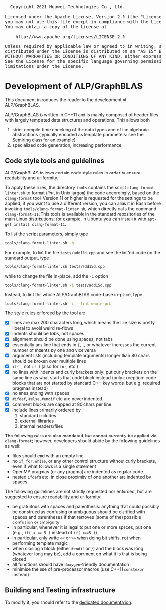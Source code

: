 
<pre>
  Copyright 2021 Huawei Technologies Co., Ltd.

Licensed under the Apache License, Version 2.0 (the "License");
you may not use this file except in compliance with the License.
You may obtain a copy of the License at

    http://www.apache.org/licenses/LICENSE-2.0

Unless required by applicable law or agreed to in writing, software
distributed under the License is distributed on an "AS IS" BASIS,
WITHOUT WARRANTIES OR CONDITIONS OF ANY KIND, either express or implied.
See the License for the specific language governing permissions and
limitations under the License.
</pre>

# Development of ALP/GraphBLAS

This document introduces the reader to the development of ALP/GraphBLAS.

ALP/GraphBLAS is written in C++11 and is mainly composed of header files with
largely templated data structures and operations. This allows both

1. strict compile-time checking of the data types and of the algebraic
abstractions (typically encoded as template parameters: see the
[Semiring class](include/graphblas/semiring.hpp) for an example)
2. specialized code generation, increasing performance

## Code style tools and guidelines
ALP/GraphBLAS follows certain code style rules in order to ensure readability
and uniformity.

To apply these rules, the directory `tools` contains the script
`clang-format-linter.sh` to format (*lint*, in Unix jargon) the code
accordingly, based on the `clang-format` tool.
Version 11 or higher is requested for the settings to be applied; if you want to
use a different version, you can alias it in Bash before invoking
`tools/clang-format-linter.sh`, which directly calls the command
`clang-format-11`.
This tools is available in the standard repositories of the main Linux
distributions: for example, in Ubuntu you can install it with
`apt-get install clang-format-11`.

To list the script parameters, simply type

```bash
tools/clang-format-linter.sh -h
```
For example, to lint the file `tests/add15d.cpp` and see the lint'ed code on the
standard output, type

```bash
tools/clang-format-linter.sh tests/add15d.cpp
```

while to change the file in-place, add the `-i` option

```bash
tools/clang-format-linter.sh -i tests/add15d.cpp
```

Instead, to lint the whole ALP/GraphBLAS code-base in-place, type

```bash
tools/clang-format-linter.sh -i --lint-whole-grb
```

The style rules enforced by the tool are

- [x] lines are max 200 characters long, which means the line size is pretty
liberal to avoid weird re-flows
- [x] indents should be *tabs*, not spaces
- [x] alignment should be done using spaces, not tabs
- [x] essentially any line that ends in `{`, `(`, or whatever increases the
current number of indents by one and vice versa
- [x] argument lists (including template arguments) longer than 80 chars should
be broken over multiple lines
- [x] `if( `, not `if (` (also for `for`, etc.)
- [x] no lines with indents and curly brackets only: put curly brackets on the
same line as what starts that code block instead (only exception: code blocks
that are not started by standard C++ key words, but e.g. required pragmas
instead)
- [x] no lines ending with spaces
- [x] `#ifdef`, `#else`, `#endif` etc are never indented.
- [x] comment blocks are capped at 80 chars per line
- [x] include lines primarily ordered by
  1. standard includes
  2. external libraries
  3. internal headers/files

The following rules are also mandated, but cannot currently be applied via
`clang-format`; however, developers should abide by the following guidelines as
well:

* files should end with an empty line
* no `if`, `for`, `while`, or any other control structure without curly
brackets, even if what follows is a single statement
* OpenMP pragmas (or any pragma) are indented as regular code
* nested `ifdef`s etc. in close proximity of one another are indented by spaces

The following guidelines are not strictly requested nor enforced, but are
suggested to ensure readability and uniformity:

* be gratuitous with spaces and parenthesis: anything that could possibly be
construed as confusing or ambiguous should be clarified with spaces and
parentheses if that removes (some of the) possible confusion or ambiguity
* in particular, whenever it is legal to put one or more spaces, put one
(e.g., `if( x == 5 )` instead of `if( x==5 )`)
* in particular, only write `<<` or `>>` when doing bit shifts, not when
performing template magic
* when closing a block (either `#endif` or `}`) and the block was long (whatever
long may be), add a comment on what it is that is being closed
* all functions should have `doxygen`-friendly documentation
* minimise the use of pre-processor macros (use C++11 `constexpr` instead)

## Building and Testing infrastructure

To modify it, you should refer to the
[dedicated documentation](Build_and_test_infra.md).
